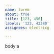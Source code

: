 ```yaml
---         
name: lorem
about: true
title: [123, 456]
labels: '123, 43380'
assignees: electricg

---         
```


body a
